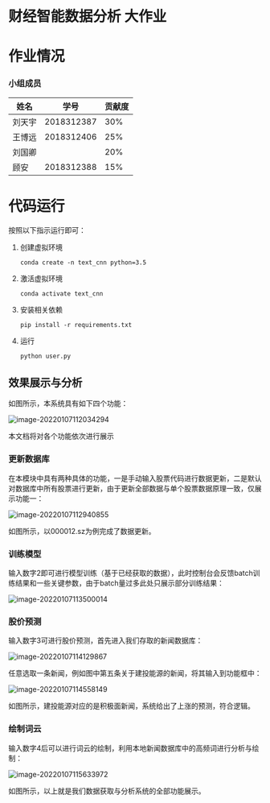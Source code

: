 # 财经智能数据分析 大作业

# 作业情况

### 小组成员

| 姓名   | 学号       | 贡献度 |
| ------ | ---------- | ------ |
| 刘天宇 | 2018312387 | 30%    |
| 王博远 | 2018312406 | 25%    |
| 刘国卿 |            | 20%    |
| 顾安   | 2018312388 | 15%    |



# 代码运行

按照以下指示运行即可：

1. 创建虚拟环境

   `conda create -n text_cnn python=3.5`

2. 激活虚拟环境

   `conda activate text_cnn`

3. 安装相关依赖

   `pip install -r requirements.txt`

4. 运行

   `python user.py`

   

## 效果展示与分析

如图所示，本系统具有如下四个功能：

![image-20220107112034294](https://s2.loli.net/2022/01/07/RyaXMDp75IxgEwL.png)

本文档将对各个功能依次进行展示

###  更新数据库

在本模块中具有两种具体的功能，一是手动输入股票代码进行数据更新，二是默认对数据库中所有股票进行更新，由于更新全部数据与单个股票数据原理一致，仅展示功能一：

![image-20220107112940855](https://s2.loli.net/2022/01/07/l3HwVMYfziIDyLr.png)

如图所示，以000012.sz为例完成了数据更新。

### 训练模型

输入数字2即可进行模型训练（基于已经获取的数据），此时控制台会反馈batch训练结果和一些关键参数，由于batch量过多此处只展示部分训练结果：

![image-20220107113500014](https://s2.loli.net/2022/01/07/8RVjGedXkHvUsK9.png)

### 股价预测

输入数字3可进行股价预测，首先进入我们存取的新闻数据库：

![image-20220107114129867](https://s2.loli.net/2022/01/07/lw1sNM6XjYaBZ7I.png)

任意选取一条新闻，例如图中第五条关于建投能源的新闻，将其输入到功能框中：

![image-20220107114558149](https://s2.loli.net/2022/01/07/mp8IRz4XlgBGYkd.png)

如图所示，建投能源对应的是积极面新闻，系统给出了上涨的预测，符合逻辑。

### 绘制词云

输入数字4后可以进行词云的绘制，利用本地新闻数据库中的高频词进行分析与绘制：

![image-20220107115633972](https://s2.loli.net/2022/01/07/mHvkq4KCVLyfIeJ.png)

如图所示，以上就是我们数据获取与分析系统的全部功能展示。
